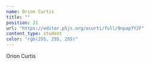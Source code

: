 ```yaml
---
name: Orion Curtis
title: ""
position: 21
url: "https://editor.p5js.org/ocurti/full/0npap7Y2F"
content_type: student
color: "rgb(255, 255, 255)"
---
```


Orion Curtis
